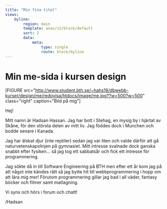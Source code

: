 ```yaml
---
title: "Min fina titel"
views:
    byline:
        region: main
        template: anax/v2/block/default
        sort: 2
        data:
            meta:
                type: single
                route: block/byline
---
```

Min me-sida i kursen design
=========================

[FIGURE src="http://www.student.bth.se/~hahs18/dbwebb-kurser/design/me/redovisa/htdocs/image/me.jpg??w=500?w=500" class="right" caption="Bild på mig"]

Hej!

Mitt namn är Hadsan Hassan. Jag har bott i Stehag, en mysig by i hjärtat av Skåne, för den största delen av mitt liv. Jag föddes dock i Munchen och bodde senare i Kanada.

Jag har älskat djur (inte reptiler) sedan jag var liten och valde därför att gå naturvetenskapslinjen på gymnasiet. Mitt intresse svalnade dock ganska snabbt efter fysiken... så jag tog ett sabbatsår och fick ett intresse för programmering.

Jag sökte då in till Software Engineering på BTH men efter ett år kom jag på att något inte kändes rätt så jag bytte hit till webbprogrammering i hopp om att lära mig mer! Förutom programmering gillar jag bad i all väder, fantasy böcker och filmer samt matlagning.

Vi syns och hörs i forum och chatt!

/Hadsan
